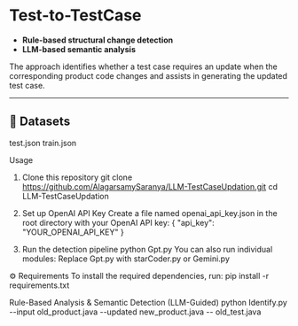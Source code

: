 # Test-to-TestCase

- **Rule-based structural change detection**
- **LLM-based semantic analysis**

The approach identifies whether a test case requires an update when the corresponding product code changes and assists in generating the updated test case.

---

## 🚀 Datasets
test.json
train.json

Usage
1. Clone this repository
git clone https://github.com/AlagarsamySaranya/LLM-TestCaseUpdation.git
cd LLM-TestCaseUpdation

2. Set up OpenAI API Key
Create a file named openai_api_key.json in the root directory with your OpenAI API key:
{
    "api_key": "YOUR_OPENAI_API_KEY"
}

3. Run the detection pipeline
python Gpt.py
You can also run individual modules:
Replace Gpt.py with starCoder.py or Gemini.py


⚙️ Requirements
To install the required dependencies, run:
pip install -r requirements.txt

Rule-Based Analysis & Semantic Detection (LLM-Guided)
python Identify.py --input old_product.java --updated new_product.java -- old_test.java



